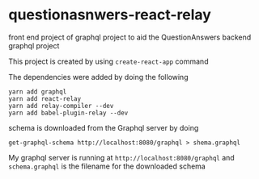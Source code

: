 # questionasnwers-react-relay
front end project of graphql project to aid the QuestionAnswers backend graphql project

This project is created by using ``create-react-app`` command

The dependencies were added by doing the following 

```
yarn add graphql
yarn add react-relay
yarn add relay-compiler --dev
yarn add babel-plugin-relay --dev
```

schema is downloaded from the Graphql server by doing 

```
get-graphql-schema http://localhost:8080/graphql > shema.graphql
```

My graphql server is running at ``http://localhost:8080/graphql`` and ``schema.graphql`` is the filename for the downloaded schema